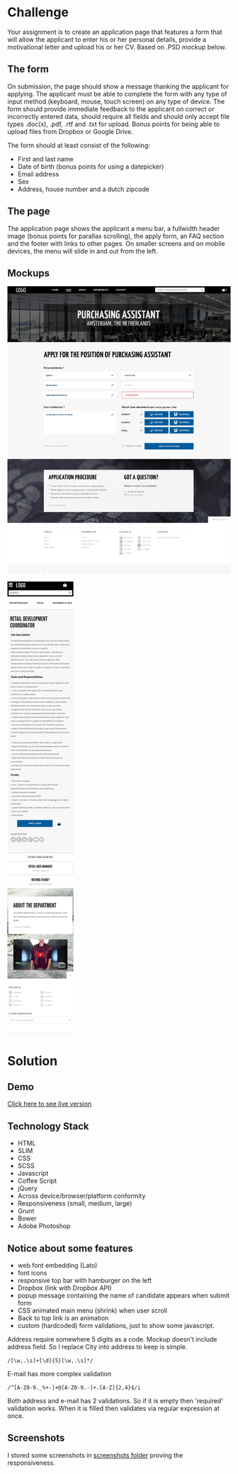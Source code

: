 # Challenge

Your assignment is to create an application page that features a form that will allow the applicant to enter his or her personal details, provide a motivational letter and upload his or her CV. Based on .PSD mockup below.

## The form

On submission, the page should show a message thanking the applicant for applying. The applicant must be able to complete the form with any type of input method (keyboard, mouse, touch screen) on any type of device. The form should provide immediate feedback to the applicant on correct or incorrectly entered data, should require all fields and should only accept file types .doc(x), .pdf, .rtf and .txt for upload. Bonus points for being able to upload files from Dropbox or Google Drive.

The form should at least consist of the following:
* First and last name
* Date of birth (bonus points for using a datepicker)
* E­mail address
* Sex
* Address, house number and a dutch zipcode

## The page

The application page shows the applicant a menu bar, a full­width header image (bonus points for parallax scrolling), the apply form, an FAQ section and the footer with links to other pages.
On smaller screens and on mobile devices, the menu will slide in and out from the left.

## Mockups

![![desktop]](docs/netwerven.png)

![![mobile]](docs/mobile.png)

# Solution

## Demo

[Click here to see live version](http://www.act.poznan.pl/eze)

## Technology Stack

* HTML
* SLIM
* CSS
* SCSS
* Javascript
* Coffee Script
* jQuery
* Across ­device/browser/platform conformity
* Responsiveness (small, medium, large)
* Grunt
* Bower
* Adobe Photoshop

## Notice about some features

* web font embedding (Lato)
* font icons
* responsive top bar with hamburger on the left
* Dropbox (link with Dropbox API)
* popup message containing the name of candidate appears when submit form
* CSS animated main menu (shrink) when user scroll
* Back to top link is an animation
* custom (hardcoded) form validations, just to show some javascript.

Address require somewhere 5 digits as a code. Mockup doesn't include address field. So I replace City into address to keep is simple.

```
/[\w,.\s]+[\d]{5}[\w,.\s]*/
```

E-mail has more complex validation
```
/^[A-Z0-9._%+-]+@[A-Z0-9.-]+.[A-Z]{2,4}$/i
```

Both address and e-mail has 2 validations. So if it is empty then 'required' validation works. When it is filled then validates via regular expression at once.

## Screenshots

I stored some screenshots in [screenshots folder](docs/screenshots) proving the responsiveness.
